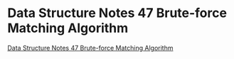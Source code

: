# Data Structure Notes 47 Brute-force Matching Algorithm
[Data Structure Notes 47 Brute-force Matching Algorithm](https://aiwithcloud.com/2022/09/15/data_structure_notes_47_brute_force_matching_algorithm/)